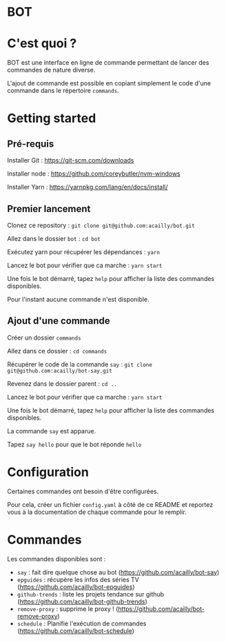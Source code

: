 # BOT

# C'est quoi ?

BOT est une interface en ligne de commande permettant de lancer des commandes de nature diverse.

L'ajout de commande est possible en copiant simplement le code d'une commande dans le répertoire `commands`.

# Getting started

## Pré-requis

Installer Git : https://git-scm.com/downloads

Installer node : https://github.com/coreybutler/nvm-windows

Installer Yarn : https://yarnpkg.com/lang/en/docs/install/

## Premier lancement

Clonez ce repository : `git clone git@github.com:acailly/bot.git`

Allez dans le dossier `bot` : `cd bot`

Exécutez yarn pour récupérer les dépendances : `yarn`

Lancez le bot pour vérifier que ca marche : `yarn start`

Une fois le bot démarré, tapez `help` pour afficher la liste des commandes disponibles.

Pour l'instant aucune commande n'est disponible.

## Ajout d'une commande

Créer un dossier `commands`

Allez dans ce dossier : `cd commands`

Récupérer le code de la commande `say` : `git clone git@github.com:acailly/bot-say.git`

Revenez dans le dossier parent : `cd ..`

Lancez le bot pour vérifier que ca marche : `yarn start`

Une fois le bot démarré, tapez `help` pour afficher la liste des commandes disponibles.

La commande `say` est apparue.

Tapez `say hello` pour que le bot réponde `hello`

# Configuration

Certaines commandes ont besoin d'être configurées.

Pour cela, créer un fichier `config.yaml` à côté de ce README et reportez vous à la documentation de chaque commande pour le remplir.

# Commandes

Les commandes disponibles sont :

* `say` : fait dire quelque chose au bot (https://github.com/acailly/bot-say)
* `epguides` : récupère les infos des séries TV (https://github.com/acailly/bot-epguides)
* `github-trends` : liste les projets tendance sur github (https://github.com/acailly/bot-github-trends)
* `remove-proxy` : supprime le proxy ! (https://github.com/acailly/bot-remove-proxy)
* `schedule` : Planifie l'exécution de commandes (https://github.com/acailly/bot-schedule)
